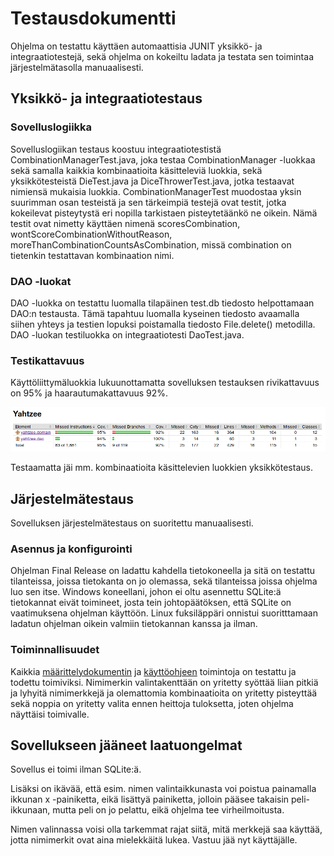 <h1>Testausdokumentti</h1>

Ohjelma on testattu käyttäen automaattisia JUNIT yksikkö- ja integraatiotestejä, sekä ohjelma on kokeiltu ladata ja
testata sen toimintaa järjestelmätasolla manuaalisesti.

<h2>Yksikkö- ja integraatiotestaus</h2>

<h3>Sovelluslogiikka</h3>
Sovelluslogiikan testaus koostuu integraatiotestistä CombinationManagerTest.java, joka testaa CombinationManager 
-luokkaa sekä samalla kaikkia kombinaatioita käsitteleviä luokkia, sekä yksikkötesteistä DieTest.java ja 
DiceThrowerTest.java, jotka testaavat nimiensä mukaisia luokkia. CombinationManagerTest muodostaa yksin suurimman
osan testeistä ja sen tärkeimpiä testejä ovat testit, jotka kokeilevat pisteytystä eri nopilla tarkistaen
pisteytetäänkö ne oikein. Nämä testit ovat nimetty käyttäen nimenä scoresCombination, 
wontScoreCombinationWithoutReason, moreThanCombinationCountsAsCombination, missä combination on tietenkin testattavan
kombinaation nimi.

<h3>DAO -luokat</h3>
DAO -luokka on testattu luomalla tilapäinen test.db tiedosto helpottamaan DAO:n testausta. Tämä tapahtuu luomalla
kyseinen tiedosto avaamalla siihen yhteys ja testien lopuksi poistamalla tiedosto File.delete() metodilla. DAO 
-luokan testiluokka on integraatiotesti DaoTest.java.

<h3>Testikattavuus</h3>
Käyttöliittymäluokkia lukuunottamatta sovelluksen testauksen rivikattavuus on 95% ja haarautumakattavuus 92%.

![GitHub Logo](jacoco.png)

Testaamatta jäi mm. kombinaatioita käsittelevien luokkien yksikkötestaus.

<h2>Järjestelmätestaus</h2>

Sovelluksen järjestelmätestaus on suoritettu manuaalisesti.

<h3>Asennus ja konfigurointi</h3>

Ohjelman Final Release on ladattu kahdella tietokoneella ja sitä on testattu tilanteissa, joissa tietokanta on
jo olemassa, sekä tilanteissa joissa ohjelma luo sen itse. Windows koneellani, johon ei oltu asennettu SQLite:ä
tietokannat eivät toimineet, josta tein johtopäätöksen, että SQLite on vaatimuksena ohjelman käyttöön. Linux
fuksiläppäri onnistui suoritttamaan ladatun ohjelman oikein valmiin tietokannan kanssa ja ilman.

<h3>Toiminnallisuudet</h3>

Kaikkia [määrittelydokumentin](https://github.com/rpulkka/otm-harjoitustyo/blob/master/dokumentaatio/testaus.md)
ja [käyttöohjeen](https://github.com/rpulkka/otm-harjoitustyo/blob/master/dokumentaatio/testaus.md) toimintoja on
testattu ja todettu toimiviksi. Nimimerkin valintakenttään on yritetty syöttää liian pitkiä ja lyhyitä 
nimimerkkejä ja olemattomia kombinaatioita on yritetty pisteyttää sekä noppia on yritetty valita ennen heittoja
tuloksetta, joten ohjelma näyttäisi toimivalle.

<h2>Sovellukseen jääneet laatuongelmat</h2>

Sovellus ei toimi ilman SQLite:ä.

Lisäksi on ikävää, että esim. nimen valintaikkunasta voi poistua painamalla ikkunan x -painiketta, eikä lisättyä
painiketta, jolloin pääsee takaisin peli-ikkunaan, mutta peli on jo pelattu, eikä ohjelma tee virheilmoitusta.

Nimen valinnassa voisi olla tarkemmat rajat siitä, mitä merkkejä saa käyttää, jotta nimimerkit ovat aina
mielekkäitä lukea. Vastuu jää nyt käyttäjälle.
